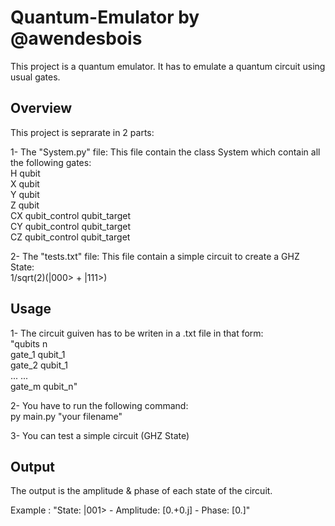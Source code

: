 # Quantum-Emulator by @awendesbois

This project is a quantum emulator. It has to emulate a quantum circuit using usual gates.  

## Overview

This project is seprarate in 2 parts:

1- The "System.py" file: This file contain the class System which contain all the following gates:  
        H qubit  
        X qubit  
        Y qubit  
        Z qubit  
        CX qubit_control qubit_target  
        CY qubit_control qubit_target  
        CZ qubit_control qubit_target  

2- The "tests.txt" file: This file contain a simple circuit to create a GHZ State:  
        1/sqrt(2)(|000> + |111>)

## Usage
1- The circuit guiven has to be writen in a .txt file in that form:  
        "qubits n  
        gate_1 qubit_1  
        gate_2 qubit_1  
        ... ...  
        gate_m qubit_n"  

2- You have to run the following command:  
        py main.py "your filename"  

3- You can test a simple circuit (GHZ State)

## Output
The output is the amplitude & phase of each state of the circuit.

Example : "State: |001> - Amplitude: [0.+0.j] - Phase: [0.]"